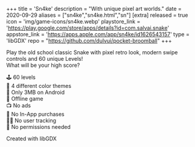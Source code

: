 +++
title = 'Sn4ke'
description = "With unique pixel art worlds."
date = 2020-09-29
aliases = ["sn4ke","sn4ke.html","sn"]
[extra]
released = true
icon = 'img/game-icons/sn4ke.webp'
playstore_link = 'https://play.google.com/store/apps/details?id=com.salvai.snake'
appstore_link = 'https://apps.apple.com/app/sn4ke/id1626543157'
type = 'libGDX'
repo = "https://github.com/dulvui/pocket-broomball"
+++

Play the old school classic Snake with pixel retro look, modern swipe controls and 60 unique Levels!  
What will be your high score?

🕹️ 60 levels  
🌈 4 different color themes  
💾 Only 3MB on Android  
📡 Offline game   
📺 No ads  
💸 No In-App purchases  
🕵️‍♀️ No user tracking  
🛑 No permissions needed  

Created with libGDX  
